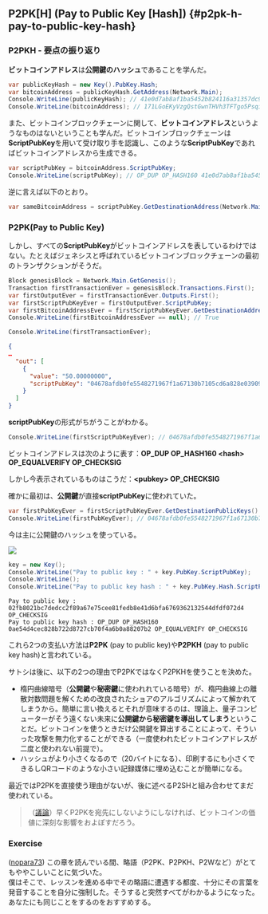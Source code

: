 ## P2PK\[H\] \(Pay to Public Key \[Hash\]\) {#p2pk-h-pay-to-public-key-hash}

### P2PKH - 要点の振り返り

**ビットコインアドレス**は**公開鍵のハッシュ**であることを学んだ。

```cs
var publicKeyHash = new Key().PubKey.Hash;
var bitcoinAddress = publicKeyHash.GetAddress(Network.Main);
Console.WriteLine(publicKeyHash); // 41e0d7ab8af1ba5452b824116a31357dc931cf28
Console.WriteLine(bitcoinAddress); // 171LGoEKyVzgQstGwnTHVh3TFTgo5PsqiY
```

また、ビットコインブロックチェーンに関して、**ビットコインアドレス**というようなものはないということも学んだ。ビットコインブロックチェーンは**ScriptPubKey**を用いて受け取り手を認識し、このような**ScriptPubKey**であればビットコインアドレスから生成できる。

```cs
var scriptPubKey = bitcoinAddress.ScriptPubKey;
Console.WriteLine(scriptPubKey); // OP_DUP OP_HASH160 41e0d7ab8af1ba5452b824116a31357dc931cf28 OP_EQUALVERIFY OP_CHECKSIG
```

逆に言えば以下のとおり。

```cs
var sameBitcoinAddress = scriptPubKey.GetDestinationAddress(Network.Main);
```

### P2PK\(Pay to Public Key\)

しかし、すべての**ScriptPubKey**がビットコインアドレスを表しているわけではない。たとえばジェネシスと呼ばれているビットコインブロックチェーンの最初のトランザクションがそうだ。

```cs
Block genesisBlock = Network.Main.GetGenesis();
Transaction firstTransactionEver = genesisBlock.Transactions.First();
var firstOutputEver = firstTransactionEver.Outputs.First();
var firstScriptPubKeyEver = firstOutputEver.ScriptPubKey;
var firstBitcoinAddressEver = firstScriptPubKeyEver.GetDestinationAddress(Network.Main);
Console.WriteLine(firstBitcoinAddressEver == null); // True
```

```cs
Console.WriteLine(firstTransactionEver);
```

```json
{
…
  "out": [
    {
      "value": "50.00000000",
      "scriptPubKey": "04678afdb0fe5548271967f1a67130b7105cd6a828e03909a67962e0ea1f61deb649f6bc3f4cef38c4f35504e51ec112de5c384df7ba0b8d578a4c702b6bf11d5f OP_CHECKSIG"
    }
  ]
}
```

**scriptPubKey**の形式がちがうことがわかる。

```cs
Console.WriteLine(firstScriptPubKeyEver); // 04678afdb0fe5548271967f1a67130b7105cd6a828e03909a67962e0ea1f61deb649f6bc3f4cef38c4f35504e51ec112de5c384df7ba0b8d578a4c702b6bf11d5f OP_CHECKSIG
```

ビットコインアドレスは次のように表す：**OP\_DUP OP\_HASH160 &lt;hash&gt; OP\_EQUALVERIFY OP\_CHECKSIG**

しかし今表示されているものはこうだ：**&lt;pubkey&gt; OP\_CHECKSIG**

確かに最初は、**公開鍵**が直接**scriptPubKey**に使われていた。

```cs
var firstPubKeyEver = firstScriptPubKeyEver.GetDestinationPublicKeys().First();
Console.WriteLine(firstPubKeyEver); // 04678afdb0fe5548271967f1a67130b7105cd6a828e03909a67962e0ea1f61deb649f6bc3f4cef38c4f35504e51ec112de5c384df7ba0b8d578a4c702b6bf11d5f
```

今は主に公開鍵のハッシュを使っている。

![](../assets/PPKH.png)

```cs
key = new Key();
Console.WriteLine("Pay to public key : " + key.PubKey.ScriptPubKey);
Console.WriteLine();
Console.WriteLine("Pay to public key hash : " + key.PubKey.Hash.ScriptPubKey);
```

```
Pay to public key : 02fb8021bc7dedcc2f89a67e75cee81fedb8e41d6bfa6769362132544dfdf072d4 OP_CHECKSIG
Pay to public key hash : OP_DUP OP_HASH160 0ae54d4cec828b722d8727cb70f4a6b0a88207b2 OP_EQUALVERIFY OP_CHECKSIG
```

これら2つの支払い方法は**P2PK** \(pay to public key\)や**P2PKH** \(pay to public key hash\)と言われている。

サトシは後に、以下の2つの理由でP2PKではなくP2PKHを使うことを決めた。

* 楕円曲線暗号（**公開鍵**や**秘密鍵**に使われれている暗号）が、楕円曲線上の離散対数問題を解くための改良されたショアのアルゴリズムによって解かれてしまうから。簡単に言い換えるとそれが意味するのは、理論上、量子コンピューターがそう遠くない未来に**公開鍵から秘密鍵を導出してしまう**ということだ。ビットコインを使うときだけ公開鍵を算出することによって、そういった攻撃を無力化することができる（一度使われたビットコインアドレスが二度と使われない前提で）。
* ハッシュがより小さくなるので（20バイトになる）、印刷するにも小さくできるしQRコードのような小さい記録媒体に埋め込むことが簡単になる。

最近ではP2PKを直接使う理由がないが、後に述べるP2SHと組み合わせてまだ使われている。

> （[議論](https://www.reddit.com/r/Bitcoin/comments/4isxjr/petition_to_protect_satoshis_coins/d30we6f/)）早くP2PKを宛先にしないようにしなければ、ビットコインの価値に深刻な影響をおよぼすだろう。

### Exercise

\([nopara73](https://github.com/nopara73)\) この章を読んでいる間、略語（P2PK、P2PKH、P2Wなど）がとてもややこしいことに気づいた。  
僕はそこで、レッスンを進める中でその略語に遭遇する都度、十分にその言葉を発音することを自分に強制した。そうすると突然すべてがわかるようになった。あなたにも同じことをするのをおすすめする。

